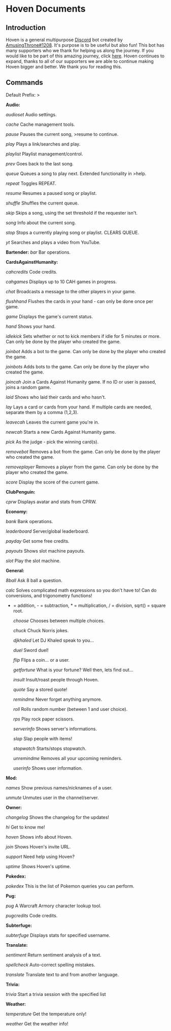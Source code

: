 **Hoven Documents**
===================

Introduction
------------

Hoven is a general multipurpose [Discord](https://www.discordapp.com) bot created by [AmusingThrone#1208](https://github.com/AmusingThrone/). It's purpose is to be useful but also fun! This bot has many supporters who we thank for helping us along the journey. If you would like to be part of this amazing journey, click [here](https://bit.do/hoven). Hoven continues to expand, thanks to all of our supporters we are able to continue making Hoven bigger and better.  We thank you for reading this.

Commands 
------------
Default Prefix: >

**Audio:**

  *audioset*      Audio settings.
  
  *cache*         Cache management tools.
  
  *pause*         Pauses the current song, >resume to continue.
  
  *play*          Plays a link/searches and play.
  
  *playlist*      Playlist management/control.
  
  *prev*          Goes back to the last song.
  
  *queue*         Queues a song to play next. Extended functionality in >help.
  
  *repeat*        Toggles REPEAT.
  
  *resume*        Resumes a paused song or playlist.
  
  *shuffle*       Shuffles the current queue.
  
  *skip*          Skips a song, using the set threshold if the requester isn't.
  
  *song*          Info about the current song.
  
  *stop*          Stops a currently playing song or playlist. CLEARS QUEUE.
  
  *yt*            Searches and plays a video from YouTube.


**Bartender:**
  *bar*           Bar operations.


**CardsAgainstHumanity:**

  *cahcredits*    Code credits.
  
  *cahgames*      Displays up to 10 CAH games in progress.
  
  *chat*          Broadcasts a message to the other players in your game.
  
  *flushhand*     Flushes the cards in your hand - can only be done once per game.
  
  *game*          Displays the game's current status.
  
  *hand*          Shows your hand.
  
  *idlekick*      Sets whether or not to kick members if idle for 5 minutes or more.  Can only be done by the player who created the game.
  
  *joinbot*       Adds a bot to the game.  Can only be done by the player who created the game.
  
  *joinbots*      Adds bots to the game.  Can only be done by the player who created the game.
  
  *joincah*       Join a Cards Against Humanity game.  If no ID or user is passed, joins a random game.

  *laid*          Shows who laid their cards and who hasn't.
    
  *lay*           Lays a card or cards from your hand.  If multiple cards are needed, separate them by a comma (1,2,3).
  
  *leavecah*      Leaves the current game you're in.
  
  *newcah*        Starts a new Cards Against Humanity game.
  
  *pick*          As the judge - pick the winning card(s).
  
  *removebot*     Removes a bot from the game.  Can only be done by the player who created the game.
  
  *removeplayer*  Removes a player from the game.  Can only be done by the player who created the game.

   *score*         Display the score of the current game.


**ClubPenguin:**

  *cprw*          Displays avatar and stats from CPRW.


**Economy:**

  *bank*          Bank operations.
  
  *leaderboard*   Server/global leaderboard.
  
  *payday*        Get some free credits.
  
  *payouts*       Shows slot machine payouts.
  
  *slot*          Play the slot machine.


**General:**

  *8ball*         Ask 8 ball a question.
  
  *calc*           Solves complicated math expressions so you don't have to! Can do conversions, and trigonometry functions!
+ = addition, - = subtraction, * = multiplication, / = division, sqrt() = square root.

  *choose*        Chooses between multiple choices.
  
  *chuck*         Chuck Norris jokes.
  
  *djkhaled*      Let DJ Khaled speak to you...
  
  *duel*          Sword duel!
  
  *flip*          Flips a coin... or a user.
  
  *getfortune*    What is your fortune? Well then, lets find out...
  
  *insult*        Insult/roast people through Hoven.
  
  *quote*         Say a stored quote!
  
  *remindme*      Never forget anything anymore.
  
  *roll*          Rolls random number (between 1 and user choice).
  
  *rps*           Play rock paper scissors.
  
  *serverinfo*    Shows server's informations.
  
  *slap*          Slap people with items!
  
  *stopwatch*     Starts/stops stopwatch.
  
  *unremindme*    Removes all your upcoming reminders.
  
  *userinfo*      Shows user information.


**Mod:**

  *names*         Show previous names/nicknames of a user.
  
  *unmute*        Unmutes user in the channel/server.


**Owner:**

  *changelog*     Shows the changelog for the updates!
  
  *hi*            Get to know me!
  
  *hoven*         Shows info about Hoven.
  
  *join*          Shows Hoven's invite URL.
  
  *support*       Need help using Hoven?
  
  *uptime*        Shows Hoven's uptime.


**Pokedex:**

  *pokedex*       This is the list of Pokemon queries you can perform.
  
**Pug:**

  *pug*           A Warcraft Armory character lookup tool.
  
  *pugcredits*    Code credits.


**Subterfuge:**

  *subterfuge*    Displays stats for specified username.


**Translate:**

  *sentiment*     Return sentiment analysis of a text.
  
  *spellcheck*    Auto-correct spelling mistakes.
  
  *translate*     Translate text to and from another language.


**Trivia:**

*trivia*        Start a trivia session with the specified list


**Weather:**
  
  *temperature*   Get the temperature only!
 
  *weather*       Get the weather info!
